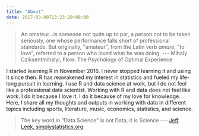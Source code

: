```yaml
---
title: "About"
date: 2017-03-09T13:23:28+08:00
---
```


> An amateur...is someone not quite up to par, a person not to be taken seriously, one whose performance falls short of professional standards. But originally, "amateur", from the Latin verb *amare*, "to love", referred to a person who loved what he was doing. 
> --- Mihaly Cziksentmihalyi, Flow: The Psychology of Optimal Experience

I started learning R in November 2016. I never stopped learning it and using it since then. R has reawakened my interest in statistics and fueled my life-long pursuit in learning. I use R and data science at work, but I do not feel like a professional data scientist. Working with R and data does not feel like work. I do it because I love it. I do it because of my love for knowledge. Here, I share all my thoughts and outputs in working with data in different topics including sports, literature, music, economics, statistics, and science.

> The key word in "Data Science" is not Data, it is Science 
> --- [Jeff Leek, simplystatistics.org](https://simplystatistics.org/2013/12/12/the-key-word-in-data-science-is-not-data-it-is-science/)